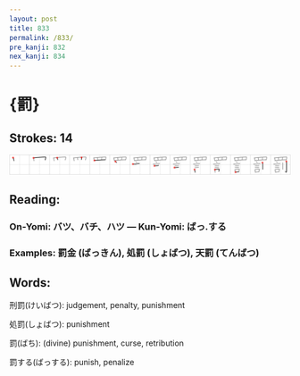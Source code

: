 ```yaml
---
layout: post
title: 833
permalink: /833/
pre_kanji: 832
nex_kanji: 834
---
```


# {罰}

## Strokes: 14

<div class="stroke"><img src="../images/E7BDB0.png" /></div>

## Reading:

### On-Yomi: バツ、バチ、ハツ &mdash; Kun-Yomi: ばっ.する

### Examples: 罰金 (ばっきん), 処罰 (しょばつ), 天罰 (てんばつ)

## Words:

刑罰(けいばつ): judgement, penalty, punishment

処罰(しょばつ): punishment

罰(ばち): (divine) punishment, curse, retribution

罰する(ばっする): punish, penalize
